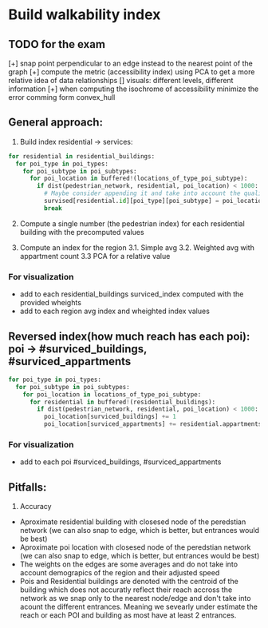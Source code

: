 # Build walkability index

## TODO for the exam

[+] snap point perpendicular to an edge instead to the nearest point of the graph
[+] compute the metric (accessibility index) using PCA to get a more relative idea of data relationships
[] visuals: different levels, different information
[+] when computing the isochrome of accessibility minimize the error comming form convex_hull

## General approach:

1. Build index residential -> services:

```python
for residential in residential_buildings:
  for poi_type in poi_types:
    for poi_subtype in poi_subtypes:
      for poi_location in buffered!(locations_of_type_poi_subtype):
        if dist(pedestrian_network, residential, poi_location) < 1000:
          # Maybe consider appending it and take into account the quality/quantity of the services to adjust the weight later
          survised[residential.id][poi_type][poi_subtype] = poi_location.id
          break
```

2. Compute a single number (the pedestrian index) for each residential building with the precomputed values

3. Compute an index for the region
   3.1. Simple avg
   3.2. Weighted avg with appartment count
   3.3 PCA for a relative value

### For visualization

- add to each residential_buildings surviced_index computed with the provided wheights
- add to each region avg index and wheighted index values

## Reversed index(how much reach has each poi): poi -> #surviced_buildings, #surviced_appartments

```python
for poi_type in poi_types:
  for poi_subtype in poi_subtypes:
    for poi_location in locations_of_type_poi_subtype:
      for residential in buffered!(residential_buildings):
        if dist(pedestrian_network, residential, poi_location) < 1000:
          poi_location[surviced_buildings] += 1
          poi_location[surviced_appartments] += residential.appartments
```

### For visualization

- add to each poi #surviced_buildings, #surviced_appartments

## Pitfalls:

1. Accuracy

- Aproximate residential building with closesed node of the peredstian network (we can also snap to edge, which is better, but entrances would be best)
- Aproximate poi location with closesed node of the peredstian network (we can also snap to edge, which is better, but entrances would be best)
- The weights on the edges are some averages and do not take into account demograpics of the region and their adjusted speed
- Pois and Residential buildings are denoted with the centroid of the building which does not accuratly reflect their reach accross the network as we snap only to the nearest node/edge and don't take into acount the different entrances. Meaning we sevearly under estimate the reach or each POI and building as most have at least 2 entrances.
